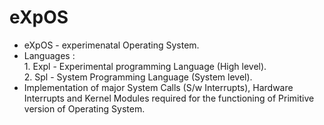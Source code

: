 # eXpOS
* eXpOS - experimenatal Operating System.
 * Languages :   
          1. Expl - Experimental programming Language (High level).<br>
          2. Spl  - System Programming Language (System level).
 * Implementation of major System Calls (S/w Interrupts), Hardware Interrupts and Kernel Modules required for the functioning of Primitive version of Operating System.
